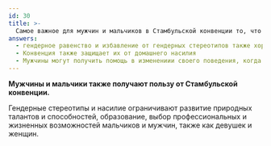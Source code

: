 ```yaml
---
id: 30
title: >-
  Самое важное для мужчин и мальчиков в Стамбульской конвенции то, что
answers:
  - гендерное равенство и избавление от гендерных стереотипов также хорошо для мужчин и мальчиков
  - Конвенция также защищает их от домашнего насилия
  - Мужчины могут получить помощь в изменениии своего поведения, когда и если она им будет необходима
---
```

**Мужчины и мальчики также получают пользу от Стамбульской конвенции.**

Гендерные стереотипы и насилие ограничивают развитие природных талантов и
способностей, образование, выбор профессиональных и жизненных возможностей
мальчиков и мужчин, также как девушек и женщин.

